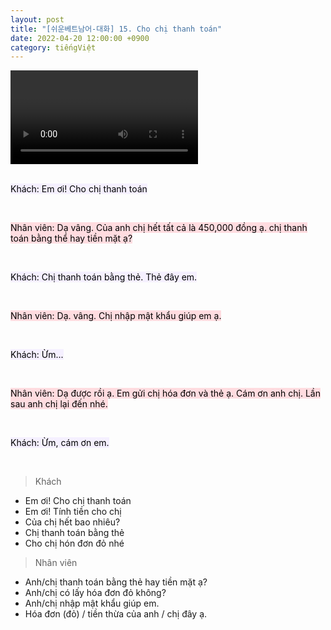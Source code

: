 ```yaml
---
layout: post
title: "[쉬운베트남어-대화] 15. Cho chị thanh toán"
date: 2022-04-20 12:00:00 +0900
category: tiếngViệt
---
```


<div class="video-container">
    <video id="player" class="video-js vjs-default-skin vjs-big-play-centered" data-json="/public/json/쉬운베트남어-대화15과.json"></video>
</div>

<br>

<mark style="background-color: #f5f0ff">Khách: Em ơi! Cho chị thanh toán</mark>

<br>

<mark style="background-color: #ffdce0">Nhân viên: Dạ vâng. Của anh chị hết tất cả là 450,000 đồng ạ. chị thanh toán bằng thể hay tiền mặt ạ?</mark>

<br>

<mark style="background-color: #f5f0ff">Khách: Chị thanh toán bằng thẻ. Thẻ đây em.</mark>

<br>

<mark style="background-color: #ffdce0">Nhân viên: Dạ. vâng. Chị nhập mật khẩu giúp em ạ.</mark>

<br>

<mark style="background-color: #f5f0ff">Khách: Ừm...</mark>

<br>

<mark style="background-color: #ffdce0">Nhân viên: Dạ được rồi ạ. Em gửi chị hóa đơn và thẻ ạ. Cám ơn anh chị. Lần sau anh chị lại đến nhé.</mark>

<br>

<mark style="background-color: #f5f0ff">Khách: Ừm, cám ơn em.</mark>

<br>

> Khách
- Em ơi! Cho chị thanh toán
- Em ơi! Tính tiền cho chị
- Của chị hết bao nhiêu?
- Chị thanh toán bằng thẻ
- Cho chị hón đơn đỏ nhé

> Nhân viên
- Anh/chị thanh toán bằng thẻ hay tiền mặt ạ?
- Anh/chị có lấy hóa đơn đỏ không?
- Anh/chị nhập mật khẩu giúp em.
- Hóa đơn (đỏ) / tiền thừa của anh / chị đây ạ.